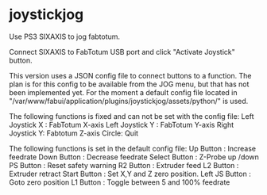 # joystickjog

Use PS3 SIXAXIS to jog fabtotum.

Connect SIXAXIS to FabTotum USB port and click "Activate Joystick" button.

This version uses a JSON config file to connect buttons to a function.
The plan is for this config to be available from the JOG menu, but that has not been implemented yet.
For the moment a default config file located in "/var/www/fabui/application/plugins/joystickjog/assets/python/" is used.

The following functions is fixed and can not be set with the config file:
	Left Joystick X : FabTotum X-axis
	Left Joystick Y : FabTotum Y-axis
	Right Joystick Y: Fabtotum Z-axis
	Circle: Quit


The following functions is set in the default config file:
	Up Button		: Increase feedrate
	Down Button		: Decrease feedrate
	Select Button	: Z-Probe up /down
	PS Button		: Reset safety warning
	R2 Button		: Extruder feed
	L2 Button		: Extruder retract
	Start Button	: Set X,Y and Z zero position.
	Left JS Button	: Goto zero position
	L1 Button		: Toggle between 5 and 100% feedrate
